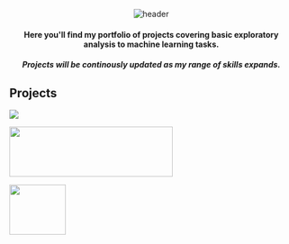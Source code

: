 <div align="center">

![header](https://capsule-render.vercel.app/api?type=venom&color=timeGradient&height=300&section=header&text=Welcome%20to%20my%20projects%20page&fontSize=60&animation=fadeIn&fontColor=373D3F)

#### Here you'll find my portfolio of projects covering basic exploratory analysis to machine learning tasks.

##### Projects will be continously updated as my range of skills expands.
</div>


## Projects

[<img src="https://github.com/mattamx/Projects/assets/107958646/443537e4-abcb-43ee-b7d4-2c11876f9c55">](https://github.com/mattamx/Projects/tree/9d84f7e93cbd515dee0db2df8d51444350545acd/TripleTen%20Projects)


[<img src="https://github.com/mattamx/Projects/assets/107958646/9de93ab0-1645-42cf-80fa-7f070a10c796" width="290" height="89">](https://github.com/mattamx/Projects/tree/9d84f7e93cbd515dee0db2df8d51444350545acd/DataCamp%20Projects)


[<img src="https://github.com/mattamx/Projects/assets/107958646/d1f5d923-460a-4f96-8a56-05d4daceb7cb" width="100" height="89">](https://github.com/mattamx/Projects/tree/51dcd5cf09d4fc23a50b2426e29dc415e11eaf30/SQL%20Projects)